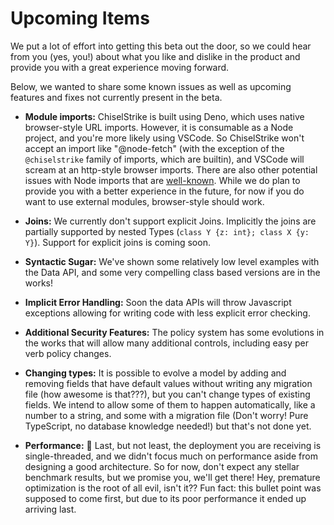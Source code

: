 # Upcoming Items

We put a lot of effort into getting this beta out the door, so we could
hear from you (yes, you!) about what you like and dislike in the product and
provide you with a great experience moving forward.

Below, we wanted to share some known issues as well as upcoming features
and fixes not currently present in the beta.

<!-- FIXME: need to incorporate a feedback link into the docs -->

* **Module imports:** ChiselStrike is built using Deno, which uses native browser-style URL
imports. However, it is consumable as a Node project, and you're more likely using VSCode.
So ChiselStrike won't accept an import like "@node-fetch" (with the exception of the `@chiselstrike`
family of imports, which are builtin), and VSCode will scream at an http-style browser imports.
There are also other potential issues with Node imports that are [well-known](https://deno.land/manual@v1.16.3/npm_nodejs/compatibility_mode).
While we do plan to provide you with a better experience in the future, for now if you do
want to use external modules, browser-style should work.

* **Joins:** We currently don't support explicit Joins. Implicitly the joins are partially supported
by nested Types (`class Y {z: int}; class X {y: Y}`). Support for explicit joins is coming soon.

* **Syntactic Sugar:** We've shown some relatively low level examples with the Data API, and some very compelling class based
versions are in the works!

* **Implicit Error Handling:** Soon the data APIs will throw Javascript exceptions allowing for writing code with less explicit error
checking.

* **Additional Security Features:** The policy system has some evolutions in the works that will allow many additional controls, including
easy per verb policy changes.

* **Changing types:** It is possible to evolve a model by adding and removing fields that have
default values without writing any migration file (how awesome is that???), but you can't
change types of existing fields. We intend to allow some of them to happen automatically, like
a number to a string, and some with a migration file (Don't worry! Pure TypeScript, no database knowledge needed!)
but that's not done yet.

* **Performance:** 🐌 Last, but not least, the deployment you are receiving is single-threaded, and we didn't
focus much on performance aside from designing a good architecture. So for now, don't expect any stellar
benchmark results, but we promise you, we'll get there! Hey, premature optimization is the root of all evil, isn't it??
Fun fact: this bullet point was supposed to come first, but due to its poor performance it ended up arriving
last.
